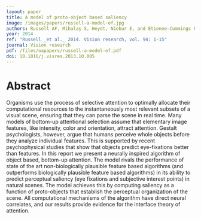 ```yaml
---
layout: paper
title: A model of proto-object based saliency
image: /images/papers/russell-a-model-of.jpg
authors: Russell AF, Mihalaş S, Heydt, Niebur E, and Etienne-Cummings R.
year: 2014
ref: "Russell _et al._ 2014. Vision research, vol. 94: 1-15"
journal: Vision research
pdf: /files/oapapers/russell-a-model-of.pdf
doi: 10.1016/j.visres.2013.10.005
---
```


# Abstract
Organisms use the process of selective attention to optimally allocate their computational resources to the instantaneously most relevant subsets of a visual scene, ensuring that they can parse the scene in real time. Many models of bottom-up attentional selection assume that elementary image features, like intensity, color and orientation, attract attention. Gestalt psychologists, however, argue that humans perceive whole objects before they analyze individual features. This is supported by recent psychophysical studies that show that objects predict eye-fixations better than features. In this report we present a neurally inspired algorithm of object based, bottom-up attention. The model rivals the performance of state of the art non-biologically plausible feature based algorithms (and outperforms biologically plausible feature based algorithms) in its ability to predict perceptual saliency (eye fixations and subjective interest points) in natural scenes. The model achieves this by computing saliency as a function of proto-objects that establish the perceptual organization of the scene. All computational mechanisms of the algorithm have direct neural correlates, and our results provide evidence for the interface theory of attention.
